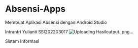 # Absensi-Apps
Membuat Aplikasi Absensi dengan Android Studio



Intrantri Yulianti
SSI202203017
![Uploading Hasiloutput..png…]()

Sistem Informasi

